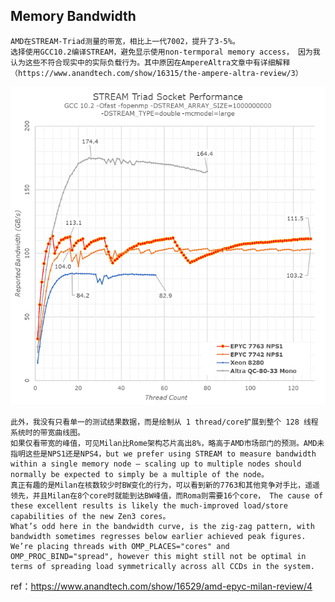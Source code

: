 ## Memory Bandwidth

    AMD在STREAM-Triad测量的带宽，相比上一代7002，提升了3-5%。
    选择使用GCC10.2编译STREAM，避免显示使用non-termporal memory access， 因为我认为这些不符合现实中的实际负载行为。其中原因在AmpereAltra文章中有详细解释（https://www.anandtech.com/show/16315/the-ampere-altra-review/3）

![1705816828878](image/4/1705816828878.png)

    此外，我没有只看单一的测试结果数据，而是绘制从 1 thread/core扩展到整个 128 线程系统时的带宽曲线图。
    如果仅看带宽的峰值，可见Milan比Rome架构芯片高出8%，略高于AMD市场部门的预测。AMD未指明这些是NPS1还是NPS4，but we prefer using STREAM to measure bandwidth within a single memory node – scaling up to multiple nodes should normally be expected to simply be a multiple of the node。
    真正有趣的是Milan在核数较少时BW变化的行为，可以看到新的7763和其他竞争对手比，遥遥领先，并且Milan在8个core时就能到达BW峰值，而Roma则需要16个core， The cause of these excellent results is likely the much-improved load/store capabilities of the new Zen3 cores。
    What’s odd here in the bandwidth curve, is the zig-zag pattern, with bandwidth sometimes regresses below earlier achieved peak figures. We’re placing threads with OMP_PLACES="cores" and OMP_PROC_BIND="spread", however this might still not be optimal in terms of spreading load symmetrically across all CCDs in the system.




ref：https://www.anandtech.com/show/16529/amd-epyc-milan-review/4
